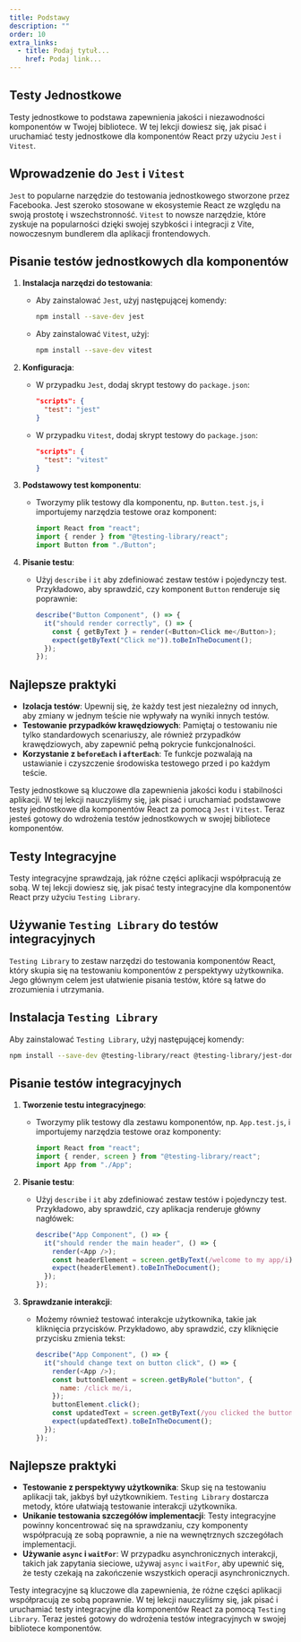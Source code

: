 ```yaml
---
title: Podstawy
description: ""
order: 10
extra_links:
  - title: Podaj tytuł...
    href: Podaj link...
---
```


## Testy Jednostkowe

Testy jednostkowe to podstawa zapewnienia jakości i niezawodności komponentów w Twojej bibliotece. W tej lekcji dowiesz się, jak pisać i uruchamiać testy jednostkowe dla komponentów React przy użyciu `Jest` i `Vitest`.

## Wprowadzenie do `Jest` i `Vitest`

`Jest` to popularne narzędzie do testowania jednostkowego stworzone przez Facebooka. Jest szeroko stosowane w ekosystemie React ze względu na swoją prostotę i wszechstronność. `Vitest` to nowsze narzędzie, które zyskuje na popularności dzięki swojej szybkości i integracji z Vite, nowoczesnym bundlerem dla aplikacji frontendowych.

## Pisanie testów jednostkowych dla komponentów

1. **Instalacja narzędzi do testowania**:

   - Aby zainstalować `Jest`, użyj następującej komendy:
     ```bash
     npm install --save-dev jest
     ```
   - Aby zainstalować `Vitest`, użyj:
     ```bash
     npm install --save-dev vitest
     ```

2. **Konfiguracja**:

   - W przypadku `Jest`, dodaj skrypt testowy do `package.json`:
     ```json
     "scripts": {
       "test": "jest"
     }
     ```
   - W przypadku `Vitest`, dodaj skrypt testowy do `package.json`:
     ```json
     "scripts": {
       "test": "vitest"
     }
     ```

3. **Podstawowy test komponentu**:

   - Tworzymy plik testowy dla komponentu, np. `Button.test.js`, i importujemy narzędzia testowe oraz komponent:
     ```javascript
     import React from "react";
     import { render } from "@testing-library/react";
     import Button from "./Button";
     ```

4. **Pisanie testu**:
   - Użyj `describe` i `it` aby zdefiniować zestaw testów i pojedynczy test. Przykładowo, aby sprawdzić, czy komponent `Button` renderuje się poprawnie:
     ```javascript
     describe("Button Component", () => {
       it("should render correctly", () => {
         const { getByText } = render(<Button>Click me</Button>);
         expect(getByText("Click me")).toBeInTheDocument();
       });
     });
     ```

## Najlepsze praktyki

- **Izolacja testów**: Upewnij się, że każdy test jest niezależny od innych, aby zmiany w jednym teście nie wpływały na wyniki innych testów.
- **Testowanie przypadków krawędziowych**: Pamiętaj o testowaniu nie tylko standardowych scenariuszy, ale również przypadków krawędziowych, aby zapewnić pełną pokrycie funkcjonalności.
- **Korzystanie z `beforeEach` i `afterEach`**: Te funkcje pozwalają na ustawianie i czyszczenie środowiska testowego przed i po każdym teście.

Testy jednostkowe są kluczowe dla zapewnienia jakości kodu i stabilności aplikacji. W tej lekcji nauczyliśmy się, jak pisać i uruchamiać podstawowe testy jednostkowe dla komponentów React za pomocą `Jest` i `Vitest`. Teraz jesteś gotowy do wdrożenia testów jednostkowych w swojej bibliotece komponentów.

## Testy Integracyjne

Testy integracyjne sprawdzają, jak różne części aplikacji współpracują ze sobą. W tej lekcji dowiesz się, jak pisać testy integracyjne dla komponentów React przy użyciu `Testing Library`.

## Używanie `Testing Library` do testów integracyjnych

`Testing Library` to zestaw narzędzi do testowania komponentów React, który skupia się na testowaniu komponentów z perspektywy użytkownika. Jego głównym celem jest ułatwienie pisania testów, które są łatwe do zrozumienia i utrzymania.

## Instalacja `Testing Library`

Aby zainstalować `Testing Library`, użyj następującej komendy:

```bash
npm install --save-dev @testing-library/react @testing-library/jest-dom
```

## Pisanie testów integracyjnych

1. **Tworzenie testu integracyjnego**:

   - Tworzymy plik testowy dla zestawu komponentów, np. `App.test.js`, i importujemy narzędzia testowe oraz komponenty:
     ```javascript
     import React from "react";
     import { render, screen } from "@testing-library/react";
     import App from "./App";
     ```

2. **Pisanie testu**:

   - Użyj `describe` i `it` aby zdefiniować zestaw testów i pojedynczy test. Przykładowo, aby sprawdzić, czy aplikacja renderuje główny nagłówek:
     ```javascript
     describe("App Component", () => {
       it("should render the main header", () => {
         render(<App />);
         const headerElement = screen.getByText(/welcome to my app/i);
         expect(headerElement).toBeInTheDocument();
       });
     });
     ```

3. **Sprawdzanie interakcji**:
   - Możemy również testować interakcje użytkownika, takie jak kliknięcia przycisków. Przykładowo, aby sprawdzić, czy kliknięcie przycisku zmienia tekst:
     ```javascript
     describe("App Component", () => {
       it("should change text on button click", () => {
         render(<App />);
         const buttonElement = screen.getByRole("button", {
           name: /click me/i,
         });
         buttonElement.click();
         const updatedText = screen.getByText(/you clicked the button/i);
         expect(updatedText).toBeInTheDocument();
       });
     });
     ```

## Najlepsze praktyki

- **Testowanie z perspektywy użytkownika**: Skup się na testowaniu aplikacji tak, jakbyś był użytkownikiem. `Testing Library` dostarcza metody, które ułatwiają testowanie interakcji użytkownika.
- **Unikanie testowania szczegółów implementacji**: Testy integracyjne powinny koncentrować się na sprawdzaniu, czy komponenty współpracują ze sobą poprawnie, a nie na wewnętrznych szczegółach implementacji.
- **Używanie `async` i `waitFor`**: W przypadku asynchronicznych interakcji, takich jak zapytania sieciowe, używaj `async` i `waitFor`, aby upewnić się, że testy czekają na zakończenie wszystkich operacji asynchronicznych.

Testy integracyjne są kluczowe dla zapewnienia, że różne części aplikacji współpracują ze sobą poprawnie. W tej lekcji nauczyliśmy się, jak pisać i uruchamiać testy integracyjne dla komponentów React za pomocą `Testing Library`. Teraz jesteś gotowy do wdrożenia testów integracyjnych w swojej bibliotece komponentów.
